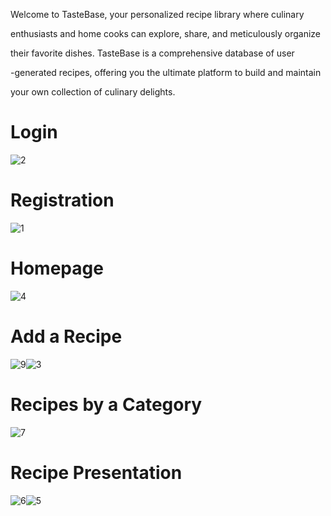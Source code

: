 Welcome to TasteBase, your personalized recipe library where culinary

enthusiasts and home cooks can explore, share, and meticulously organize

their favorite dishes. TasteBase is a comprehensive database of user

-generated recipes, offering you the ultimate platform to build and maintain

your own collection of culinary delights.


# Login
![2](https://github.com/user-attachments/assets/2a4d048c-5936-4e67-bdc2-ea0a09385bf1)


# Registration
![1](https://github.com/user-attachments/assets/142206a0-c3ef-4cab-bcf6-2fd803bff342)


# Homepage
![4](https://github.com/user-attachments/assets/ff09d725-c8fd-472f-ab70-d98e8a84cc1d)


# Add a Recipe
![9](https://github.com/user-attachments/assets/7db359db-f035-4661-9a9d-6c5ee946f6db)![3](https://github.com/user-attachments/assets/1f6539c6-2d1c-49fb-9940-b5ec5e665b75)

# Recipes by a Category
![7](https://github.com/user-attachments/assets/bbd4b982-108c-41c1-b545-b72d09c89b89)   
          

# Recipe Presentation
![6](https://github.com/user-attachments/assets/0e9f0866-77cd-4122-8c60-b30ebbc107b0)![5](https://github.com/user-attachments/assets/463fd249-0f66-4122-8aee-dccbd0ce6277)
